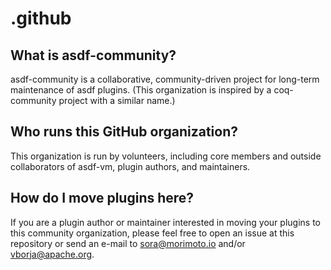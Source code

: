 # .github

## What is asdf-community?

asdf-community is a collaborative, community-driven project for long-term
maintenance of asdf plugins. (This organization is inspired by a coq-community
project with a similar name.)

## Who runs this GitHub organization?

This organization is run by volunteers, including core members and outside
collaborators of asdf-vm, plugin authors, and maintainers.

## How do I move plugins here?

If you are a plugin author or maintainer interested in moving your plugins to
this community organization, please feel free to open an issue at this
repository or send an e-mail to <sora@morimoto.io> and/or <vborja@apache.org>.
